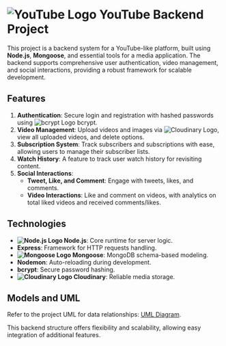 # ![YouTube Logo](https://upload.wikimedia.org/wikipedia/commons/4/42/YouTube_icon_%282013-2017%29.png) YouTube Backend Project

This project is a backend system for a YouTube-like platform, built using **Node.js**, **Mongoose**, and essential tools for a media application. The backend supports comprehensive user authentication, video management, and social interactions, providing a robust framework for scalable development.

## Features

1. **Authentication**: Secure login and registration with hashed passwords using ![bcrypt Logo](https://img.icons8.com/ios-filled/50/000000/key.png) bcrypt.
2. **Video Management**: Upload videos and images via ![Cloudinary Logo](https://res.cloudinary.com/cloudinary/image/upload/v1562320626/logo/cloudinary_dark.svg), view all uploaded videos, and delete options.
3. **Subscription System**: Track subscribers and subscriptions with ease, allowing users to manage their subscriber lists.
4. **Watch History**: A feature to track user watch history for revisiting content.
5. **Social Interactions**:
   - **Tweet, Like, and Comment**: Engage with tweets, likes, and comments.
   - **Video Interactions**: Like and comment on videos, with analytics on total liked videos and received comments/likes.

## Technologies

- **![Node.js Logo](https://img.icons8.com/color/48/000000/nodejs.png) Node.js**: Core runtime for server logic.
- **Express**: Framework for HTTP requests handling.
- **![Mongoose Logo](https://img.icons8.com/external-tal-revivo-color-tal-revivo/32/000000/mongodb.png) Mongoose**: MongoDB schema-based modeling.
- **Nodemon**: Auto-reloading during development.
- **bcrypt**: Secure password hashing.
- **![Cloudinary Logo](https://res.cloudinary.com/cloudinary/image/upload/v1562320626/logo/cloudinary_dark.svg) Cloudinary**: Reliable media storage.

## Models and UML

Refer to the project UML for data relationships: [UML Diagram](https://app.eraser.io/workspace/xiX5ImgAYYaRPFxqcEdD?origin=share).

This backend structure offers flexibility and scalability, allowing easy integration of additional features.
